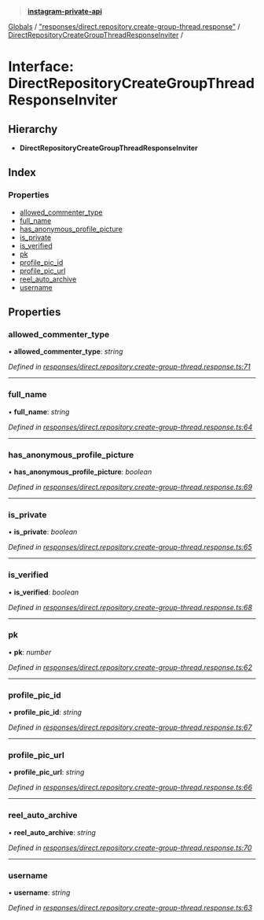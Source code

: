 > **[instagram-private-api](../README.md)**

[Globals](../README.md) / ["responses/direct.repository.create-group-thread.response"](../modules/_responses_direct_repository_create_group_thread_response_.md) / [DirectRepositoryCreateGroupThreadResponseInviter](_responses_direct_repository_create_group_thread_response_.directrepositorycreategroupthreadresponseinviter.md) /

# Interface: DirectRepositoryCreateGroupThreadResponseInviter

## Hierarchy

* **DirectRepositoryCreateGroupThreadResponseInviter**

## Index

### Properties

* [allowed_commenter_type](_responses_direct_repository_create_group_thread_response_.directrepositorycreategroupthreadresponseinviter.md#allowed_commenter_type)
* [full_name](_responses_direct_repository_create_group_thread_response_.directrepositorycreategroupthreadresponseinviter.md#full_name)
* [has_anonymous_profile_picture](_responses_direct_repository_create_group_thread_response_.directrepositorycreategroupthreadresponseinviter.md#has_anonymous_profile_picture)
* [is_private](_responses_direct_repository_create_group_thread_response_.directrepositorycreategroupthreadresponseinviter.md#is_private)
* [is_verified](_responses_direct_repository_create_group_thread_response_.directrepositorycreategroupthreadresponseinviter.md#is_verified)
* [pk](_responses_direct_repository_create_group_thread_response_.directrepositorycreategroupthreadresponseinviter.md#pk)
* [profile_pic_id](_responses_direct_repository_create_group_thread_response_.directrepositorycreategroupthreadresponseinviter.md#profile_pic_id)
* [profile_pic_url](_responses_direct_repository_create_group_thread_response_.directrepositorycreategroupthreadresponseinviter.md#profile_pic_url)
* [reel_auto_archive](_responses_direct_repository_create_group_thread_response_.directrepositorycreategroupthreadresponseinviter.md#reel_auto_archive)
* [username](_responses_direct_repository_create_group_thread_response_.directrepositorycreategroupthreadresponseinviter.md#username)

## Properties

###  allowed_commenter_type

• **allowed_commenter_type**: *string*

*Defined in [responses/direct.repository.create-group-thread.response.ts:71](https://github.com/dilame/instagram-private-api/blob/3e16058/src/responses/direct.repository.create-group-thread.response.ts#L71)*

___

###  full_name

• **full_name**: *string*

*Defined in [responses/direct.repository.create-group-thread.response.ts:64](https://github.com/dilame/instagram-private-api/blob/3e16058/src/responses/direct.repository.create-group-thread.response.ts#L64)*

___

###  has_anonymous_profile_picture

• **has_anonymous_profile_picture**: *boolean*

*Defined in [responses/direct.repository.create-group-thread.response.ts:69](https://github.com/dilame/instagram-private-api/blob/3e16058/src/responses/direct.repository.create-group-thread.response.ts#L69)*

___

###  is_private

• **is_private**: *boolean*

*Defined in [responses/direct.repository.create-group-thread.response.ts:65](https://github.com/dilame/instagram-private-api/blob/3e16058/src/responses/direct.repository.create-group-thread.response.ts#L65)*

___

###  is_verified

• **is_verified**: *boolean*

*Defined in [responses/direct.repository.create-group-thread.response.ts:68](https://github.com/dilame/instagram-private-api/blob/3e16058/src/responses/direct.repository.create-group-thread.response.ts#L68)*

___

###  pk

• **pk**: *number*

*Defined in [responses/direct.repository.create-group-thread.response.ts:62](https://github.com/dilame/instagram-private-api/blob/3e16058/src/responses/direct.repository.create-group-thread.response.ts#L62)*

___

###  profile_pic_id

• **profile_pic_id**: *string*

*Defined in [responses/direct.repository.create-group-thread.response.ts:67](https://github.com/dilame/instagram-private-api/blob/3e16058/src/responses/direct.repository.create-group-thread.response.ts#L67)*

___

###  profile_pic_url

• **profile_pic_url**: *string*

*Defined in [responses/direct.repository.create-group-thread.response.ts:66](https://github.com/dilame/instagram-private-api/blob/3e16058/src/responses/direct.repository.create-group-thread.response.ts#L66)*

___

###  reel_auto_archive

• **reel_auto_archive**: *string*

*Defined in [responses/direct.repository.create-group-thread.response.ts:70](https://github.com/dilame/instagram-private-api/blob/3e16058/src/responses/direct.repository.create-group-thread.response.ts#L70)*

___

###  username

• **username**: *string*

*Defined in [responses/direct.repository.create-group-thread.response.ts:63](https://github.com/dilame/instagram-private-api/blob/3e16058/src/responses/direct.repository.create-group-thread.response.ts#L63)*